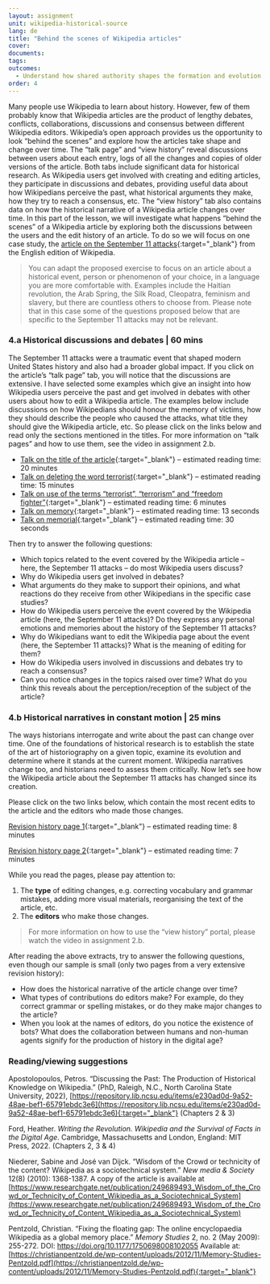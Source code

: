 ```yaml
---
layout: assignment
unit: wikipedia-historical-source 
lang: de
title: "Behind the scenes of Wikipedia articles"
cover:
documents:
tags:
outcomes: 
  - Understand how shared authority shapes the formation and evolution of historical narratives in Wikipedia 
order: 4
---
```

Many people use Wikipedia to learn about history. However, few of them probably know that Wikipedia articles are the product of lengthy debates, conflicts, collaborations, discussions and consensus between different Wikipedia editors. Wikipedia’s open approach provides us the opportunity to look “behind the scenes” and explore how the articles take shape and change over time. The “talk page” and “view history” reveal discussions between users about each entry, logs of all the changes and copies of older versions of the article. Both tabs include significant data for historical research. As Wikipedia users get involved with creating and editing articles, they participate in discussions and debates, providing useful data about how Wikipedians perceive the past, what historical arguments they make, how they try to reach a consensus, etc. The “view history” tab also contains data on how the historical narrative of a Wikipedia article changes over time. In this part of the lesson, we will investigate what happens “behind the scenes” of a Wikipedia article by exploring both the discussions between the users and the edit history of an article. To do so we will focus on one case study, the [article on the September 11 attacks](https://en.wikipedia.org/wiki/September_11_attacks){:target="_blank"} from the English edition of Wikipedia.

> You can adapt the proposed exercise to focus on an article about a historical event, person or phenomenon of your choice, in a language you are more comfortable with. Examples include the Haitian revolution, the Arab Spring, the Silk Road, Cleopatra, feminism and slavery, but there are countless others to choose from. Please note that in this case some of the questions proposed below that are specific to the September 11 attacks may not be relevant.  

<!-- more -->

<!-- briefing-student -->

### 4.a Historical discussions and debates | 60 mins 
<!-- section-contents -->

The September 11 attacks were a traumatic event that shaped modern United States history and also had a broader global impact. If you click on the article’s “talk page” tab, you will notice that the discussions are extensive. I have selected some examples which give an insight into how Wikipedia users perceive the past and get involved in debates with other users about how to edit a Wikipedia article. The examples below include discussions on how Wikipedians should honour the memory of victims, how they should describe the people who caused the attacks, what title they should give the Wikipedia article, etc. So please click on the links below and read only the sections mentioned in the titles. For more information on “talk pages” and how to use them, see the video in assignment 2.b.

- [Talk on the title of the article](https://en.wikipedia.org/wiki/Talk:September_11_attacks/Archive_3#Article_Title){:target="_blank"} – estimated reading time: 20 minutes
- [Talk on deleting the word terrorist](https://en.wikipedia.org/wiki/Talk:September_11_attacks/Archive_7#Deleting_terrorist){:target="_blank"} – estimated reading time: 15 minutes 
- [Talk on use of the terms “terrorist”, “terrorism” and “freedom fighter”](https://en.wikipedia.org/wiki/Talk:September_11_attacks/Archive_11#%22Terrorist%22,_%22terrorism%22_and_%22freedom_fighter%22){:target="_blank"} – estimated reading time: 6 minutes 
- [Talk on memory](https://en.wikipedia.org/wiki/Talk:September_11_attacks/Archive_13#In_Memorium){:target="_blank"} – estimated reading time: 13 seconds  
- [Talk on memorial](https://en.wikipedia.org/wiki/Talk:September_11_attacks/Archive_21#Memorial){:target="_blank"} – estimated reading time: 30 seconds  

Then try to answer the following questions:

- Which topics related to the event covered by the Wikipedia article – here, the September 11 attacks – do most Wikipedia users discuss?
- Why do Wikipedia users get involved in debates?
- What arguments do they make to support their opinions, and what reactions do they receive from other Wikipedians in the specific case studies?
- How do Wikipedia users perceive the event covered by the Wikipedia article (here, the September 11 attacks)? Do they express any personal emotions and memories about the history of the September 11 attacks?
- Why do Wikipedians want to edit the Wikipedia page about the event (here, the September 11 attacks)? What is the meaning of editing for them?
- How do Wikipedia users involved in discussions and debates try to reach a consensus?
- Can you notice changes in the topics raised over time? What do you think this reveals about the perception/reception of the subject of the article? 

<!-- section -->

### 4.b Historical narratives in constant motion | 25 mins
<!-- section-contents -->

The ways historians interrogate and write about the past can change over time. One of the foundations of historical research is to establish the state of the art of historiography on a given topic, examine its evolution and determine where it stands at the current moment. Wikipedia narratives change too, and historians need to assess them critically. Now let’s see how the Wikipedia article about the September 11 attacks has changed since its creation. 

Please click on the two links below, which contain the most recent edits to the article and the editors who made those changes. 

[Revision history page 1](https://en.wikipedia.org/w/index.php?title=September_11_attacks&action=history&dir=prev&offset=20231126232142%7C1187018579){:target="_blank"} – estimated reading time: 8 minutes 

[Revision history page 2](https://en.wikipedia.org/w/index.php?title=September_11_attacks&action=history&offset=20231127221517%7C1187170755){:target="_blank"} – estimated reading time: 7 minutes 

While you read the pages, please pay attention to: 

1. The **type** of editing changes, e.g. correcting vocabulary and grammar mistakes, adding more visual materials, reorganising the text of the article, etc. 
2. The **editors** who make those changes.

> For more information on how to use the “view history” portal, please watch the video in assignment 2.b. 

After reading the above extracts, try to answer the following questions, even though our sample is small (only two pages from a very extensive revision history): 

- How does the historical narrative of the article change over time?
- What types of contributions do editors make? For example, do they correct grammar or spelling mistakes, or do they make major changes to the article?
- When you look at the names of editors, do you notice the existence of bots? What does the collaboration between humans and non-human agents signify for the production of history in the digital age?

<!-- section -->

### Reading/viewing suggestions
<!-- section-contents --> 

Apostolopoulos, Petros. “Discussing the Past: The Production of Historical Knowledge on Wikipedia.” (PhD, Raleigh, N.C., North Carolina State University, 2022), [https://repository.lib.ncsu.edu/items/e230ad0d-9a52-48ae-bef1-65791ebdc3e6](https://repository.lib.ncsu.edu/items/e230ad0d-9a52-48ae-bef1-65791ebdc3e6){:target="_blank"}  (Chapters 2 & 3)

Ford, Heather. _Writing the Revolution. Wikipedia and the Survival of Facts in the Digital Age_. Cambridge, Massachusetts and London, England: MIT Press, 2022. (Chapters 2, 3 & 4)

Niederer, Sabine and José van Dijck. “Wisdom of the Crowd or technicity of the content? Wikipedia as a sociotechnical system.” _New media & Society_ 12(8) (2010): 1368-1387. A copy of the article is available at [https://www.researchgate.net/publication/249689493_Wisdom_of_the_Crowd_or_Technicity_of_Content_Wikipedia_as_a_Sociotechnical_System](https://www.researchgate.net/publication/249689493_Wisdom_of_the_Crowd_or_Technicity_of_Content_Wikipedia_as_a_Sociotechnical_System)

Pentzold, Christian. “Fixing the floating gap: The online encyclopaedia Wikipedia as a global memory place.” _Memory Studies_ 2, no. 2 (May 2009): 255-272. DOI: https://doi.org/10.1177/1750698008102055 
Available at: [https://christianpentzold.de/wp-content/uploads/2012/11/Memory-Studies-Pentzold.pdf](https://christianpentzold.de/wp-content/uploads/2012/11/Memory-Studies-Pentzold.pdf){:target="_blank"} 



<!--Phillips, Murray G. 2015. “Wikipedia and History: A Worthwhile Partnership in the Digital Era?” *Rethinking History* 20 (4): 523–43. doi:10.1080/13642529.2015.1091566. Available at: [https://core.ac.uk/download/pdf/43380919.pdf](https://core.ac.uk/download/pdf/43380919.pdf){:target="_blank"}-->  

<!-- briefing-teacher -->

